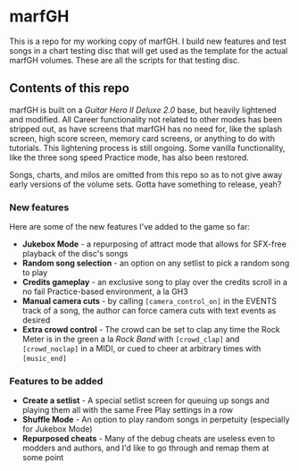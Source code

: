 # marfGH

This is a repo for my working copy of marfGH. I build new features and test songs in a chart testing disc that will get used as the template for the actual marfGH volumes. These are all the scripts for that testing disc.

## Contents of this repo
marfGH is built on a *Guitar Hero II Deluxe 2.0* base, but heavily lightened and modified. All Career functionality not related to other modes has been stripped out, as have screens that marfGH has no need for, like the splash screen, high score screen, memory card screens, or anything to do with tutorials. This lightening process is still ongoing. Some vanilla functionality, like the three song speed Practice mode, has also been restored.

Songs, charts, and milos are omitted from this repo so as to not give away early versions of the volume sets. Gotta have something to release, yeah?

### New features
Here are some of the new features I've added to the game so far:

- **Jukebox Mode** - a repurposing of attract mode that allows for SFX-free playback of the disc's songs
- **Random song selection** - an option on any setlist to pick a random song to play
- **Credits gameplay** - an exclusive song to play over the credits scroll in a no fail Practice-based environment, a la GH3
- **Manual camera cuts** - by calling `[camera_control_on]` in the EVENTS track of a song, the author can force camera cuts with text events as desired
- **Extra crowd control** - The crowd can be set to clap any time the Rock Meter is in the green a la *Rock Band* with `[crowd_clap]` and `[crowd_noclap]` in a MIDI, or cued to cheer at arbitrary times with `[music_end]`

### Features to be added
- **Create a setlist** - A special setlist screen for queuing up songs and playing them all with the same Free Play settings in a row
- **Shuffle Mode** - An option to play random songs in perpetuity (especially for Jukebox Mode)
- **Repurposed cheats** - Many of the debug cheats are useless even to modders and authors, and I'd like to go through and remap them at some point